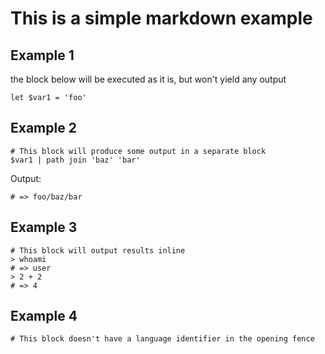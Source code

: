# This is a simple markdown example

## Example 1

the block below will be executed as it is, but won't yield any output

```nu
let $var1 = 'foo'
```

## Example 2

```nu
# This block will produce some output in a separate block
$var1 | path join 'baz' 'bar'
```

Output:

```
# => foo/baz/bar
```

## Example 3

```nu
# This block will output results inline
> whoami
# => user
> 2 + 2
# => 4
```

## Example 4

```
# This block doesn't have a language identifier in the opening fence
```
